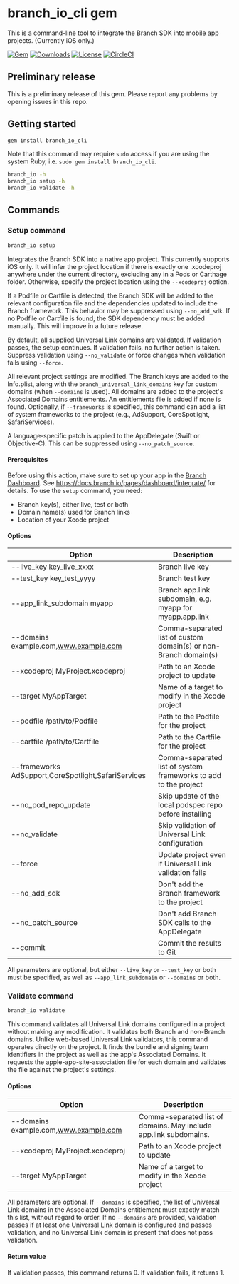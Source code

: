 # branch_io_cli gem

This is a command-line tool to integrate the Branch SDK into mobile app projects. (Currently iOS only.)

[![Gem](https://img.shields.io/gem/v/branch_io_cli.svg?style=flat)](https://rubygems.org/gems/branch_io_cli)
[![Downloads](https://img.shields.io/gem/dt/branch_io_cli.svg?style=flat)](https://rubygems.org/gems/branch_io_cli)
[![License](https://img.shields.io/badge/license-MIT-green.svg?style=flat)](https://github.com/BranchMetrics/branch_io_cli/blob/master/LICENSE)
[![CircleCI](https://img.shields.io/circleci/project/github/BranchMetrics/branch_io_cli.svg)](https://circleci.com/gh/BranchMetrics/branch_io_cli)

## Preliminary release

This is a preliminary release of this gem. Please report any problems by opening issues in this repo.

## Getting started

```bash
gem install branch_io_cli
```

Note that this command may require `sudo` access if you are using the system Ruby, i.e. `sudo gem install branch_io_cli`.

```bash
branch_io -h
branch_io setup -h
branch_io validate -h
```

## Commands

### Setup command

```bash
branch_io setup
```

Integrates the Branch SDK into a native app project. This currently supports iOS only.
It will infer the project location if there is exactly one .xcodeproj anywhere under
the current directory, excluding any in a Pods or Carthage folder. Otherwise, specify
the project location using the `--xcodeproj` option.

If a Podfile or Cartfile is detected, the Branch SDK will be added to the relevant
configuration file and the dependencies updated to include the Branch framework.
This behavior may be suppressed using `--no_add_sdk`. If no Podfile or Cartfile
is found, the SDK dependency must be added manually. This will improve in a future
release.

By default, all supplied Universal Link domains are validated. If validation passes,
the setup continues. If validation fails, no further action is taken. Suppress
validation using `--no_validate` or force changes when validation fails using
`--force`.

All relevant project settings are modified. The Branch keys are added to the Info.plist,
along with the `branch_universal_link_domains` key for custom domains (when `--domains`
is used). All domains are added to the project's Associated Domains entitlements.
An entitlements file is added if none is found. Optionally, if `--frameworks` is
specified, this command can add a list of system frameworks to the project (e.g.,
AdSupport, CoreSpotlight, SafariServices).

A language-specific patch is applied to the AppDelegate (Swift or Objective-C).
This can be suppressed using `--no_patch_source`.

#### Prerequisites

Before using this action, make sure to set up your app in the [Branch Dashboard](https://dashboard.branch.io). See https://docs.branch.io/pages/dashboard/integrate/ for details. To use the `setup` command, you need:

- Branch key(s), either live, test or both
- Domain name(s) used for Branch links
- Location of your Xcode project

#### Options

|Option|Description|
|------|-----------|
|--live_key key_live_xxxx|Branch live key|
|--test_key key_test_yyyy|Branch test key|
|--app_link_subdomain myapp|Branch app.link subdomain, e.g. myapp for myapp.app.link|
|--domains example.com,www.example.com|Comma-separated list of custom domain(s) or non-Branch domain(s)|
|--xcodeproj MyProject.xcodeproj|Path to an Xcode project to update|
|--target MyAppTarget|Name of a target to modify in the Xcode project|
|--podfile /path/to/Podfile|Path to the Podfile for the project|
|--cartfile /path/to/Cartfile|Path to the Cartfile for the project|
|--frameworks AdSupport,CoreSpotlight,SafariServices|Comma-separated list of system frameworks to add to the project|
|--no_pod_repo_update|Skip update of the local podspec repo before installing|
|--no_validate|Skip validation of Universal Link configuration|
|--force|Update project even if Universal Link validation fails|
|--no_add_sdk|Don't add the Branch framework to the project|
|--no_patch_source|Don't add Branch SDK calls to the AppDelegate|
|--commit|Commit the results to Git|

All parameters are optional, but either `--live_key` or `--test_key` or both must be specified, as well as
`--app_link_subdomain` or `--domains` or both.

### Validate command

```bash
branch_io validate
```

This command validates all Universal Link domains configured in a project without making any modification.
It validates both Branch and non-Branch domains. Unlike web-based Universal Link validators,
this command operates directly on the project. It finds the bundle and
signing team identifiers in the project as well as the app's Associated Domains.
It requests the apple-app-site-association file for each domain and validates
the file against the project's settings.

#### Options

|Option|Description|
|------|-----------|
|--domains example.com,www.example.com|Comma-separated list of domains. May include app.link subdomains.|
|--xcodeproj MyProject.xcodeproj|Path to an Xcode project to update|
|--target MyAppTarget|Name of a target to modify in the Xcode project|

All parameters are optional. If `--domains` is specified, the list of Universal Link domains in the
Associated Domains entitlement must exactly match this list, without regard to order. If no `--domains`
are provided, validation passes if at least one Universal Link domain is configured and passes validation,
and no Universal Link domain is present that does not pass validation.

#### Return value

If validation passes, this command returns 0. If validation fails, it returns 1.

